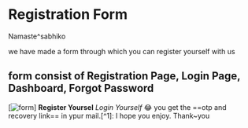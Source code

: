 # Registration Form
Namaste^sabhiko<br>

we have made a form through which you can register yourself with us<br>

## form consist of Registration Page, Login Page, Dashboard, Forgot Password
[![form](https://www.google.com/imgres?q=registration%20form&imgurl=https%3A%2F%2Fi.pinimg.com%2F736x%2F72%2F16%2Ffa%2F7216fa359137eee348475cb8ff020847.jpg&imgrefurl=https%3A%2F%2Fin.pinterest.com%2Fpin%2Fmodern-registration-form-template--943574559415910696%2F&docid=AbKCe3x9Amf80M&tbnid=TDUIrBaVkknBRM&vet=12ahUKEwjQ_aib_8WOAxVgR2wGHVSLF7AQM3oECCcQAA..i&w=626&h=626&hcb=2&ved=2ahUKEwjQ_aib_8WOAxVgR2wGHVSLF7AQM3oECCcQAA)]
**Register Yoursel**
*Login Yourself*
:joy:
you get the ==otp and recovery link== in ypur mail.[^1]: I hope you enjoy.
Thank~you


